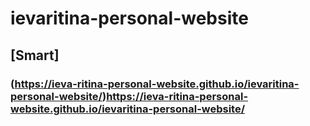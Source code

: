 # ievaritina-personal-website
## [Smart]
### (https://ieva-ritina-personal-website.github.io/ievaritina-personal-website/)https://ieva-ritina-personal-website.github.io/ievaritina-personal-website/
